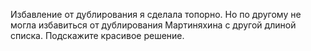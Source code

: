 Избавление от дублирования я сделала топорно. Но по другому не могла избавиться от дублирования Мартиняхина с другой длиной списка.
Подскажите красивое решение.
